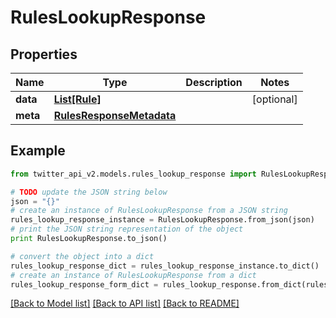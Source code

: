 # RulesLookupResponse


## Properties
Name | Type | Description | Notes
------------ | ------------- | ------------- | -------------
**data** | [**List[Rule]**](Rule.md) |  | [optional] 
**meta** | [**RulesResponseMetadata**](RulesResponseMetadata.md) |  | 

## Example

```python
from twitter_api_v2.models.rules_lookup_response import RulesLookupResponse

# TODO update the JSON string below
json = "{}"
# create an instance of RulesLookupResponse from a JSON string
rules_lookup_response_instance = RulesLookupResponse.from_json(json)
# print the JSON string representation of the object
print RulesLookupResponse.to_json()

# convert the object into a dict
rules_lookup_response_dict = rules_lookup_response_instance.to_dict()
# create an instance of RulesLookupResponse from a dict
rules_lookup_response_form_dict = rules_lookup_response.from_dict(rules_lookup_response_dict)
```
[[Back to Model list]](../README.md#documentation-for-models) [[Back to API list]](../README.md#documentation-for-api-endpoints) [[Back to README]](../README.md)


